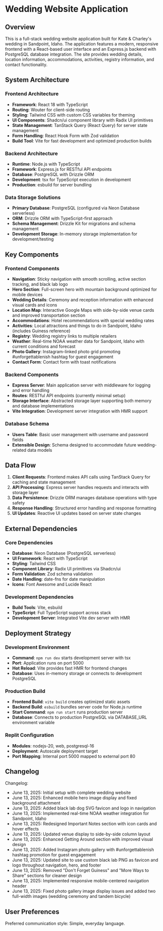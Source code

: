 # Wedding Website Application

## Overview

This is a full-stack wedding website application built for Kate & Charley's wedding in Sandpoint, Idaho. The application features a modern, responsive frontend with a React-based user interface and an Express.js backend with PostgreSQL database integration. The site provides wedding details, location information, accommodations, activities, registry information, and contact functionality.

## System Architecture

### Frontend Architecture
- **Framework**: React 18 with TypeScript
- **Routing**: Wouter for client-side routing
- **Styling**: Tailwind CSS with custom CSS variables for theming
- **UI Components**: Shadcn/ui component library with Radix UI primitives
- **State Management**: TanStack Query (React Query) for server state management
- **Form Handling**: React Hook Form with Zod validation
- **Build Tool**: Vite for fast development and optimized production builds

### Backend Architecture
- **Runtime**: Node.js with TypeScript
- **Framework**: Express.js for RESTful API endpoints
- **Database**: PostgreSQL with Drizzle ORM
- **Development**: tsx for TypeScript execution in development
- **Production**: esbuild for server bundling

### Data Storage Solutions
- **Primary Database**: PostgreSQL (configured via Neon Database serverless)
- **ORM**: Drizzle ORM with TypeScript-first approach
- **Schema Management**: Drizzle Kit for migrations and schema management
- **Development Storage**: In-memory storage implementation for development/testing

## Key Components

### Frontend Components
- **Navigation**: Sticky navigation with smooth scrolling, active section tracking, and black lab logo
- **Hero Section**: Full-screen hero with mountain background optimized for mobile devices
- **Wedding Details**: Ceremony and reception information with enhanced visual cards and icons
- **Location Map**: Interactive Google Maps with side-by-side venue cards and improved transportation section
- **Accommodations**: Hotel recommendations with special wedding rates
- **Activities**: Local attractions and things to do in Sandpoint, Idaho (includes Guiness reference)
- **Registry**: Wedding registry links to multiple retailers
- **Weather**: Real-time NOAA weather data for Sandpoint, Idaho with current conditions and forecast
- **Photo Gallery**: Instagram-linked photo grid promoting #unforgettablenish hashtag for guest engagement
- **Contact Form**: Contact form with toast notifications

### Backend Components
- **Express Server**: Main application server with middleware for logging and error handling
- **Routes**: RESTful API endpoints (currently minimal setup)
- **Storage Interface**: Abstracted storage layer supporting both memory and database implementations
- **Vite Integration**: Development server integration with HMR support

### Database Schema
- **Users Table**: Basic user management with username and password fields
- **Extensible Design**: Schema designed to accommodate future wedding-related data models

## Data Flow

1. **Client Requests**: Frontend makes API calls using TanStack Query for caching and state management
2. **API Processing**: Express server handles requests and interacts with storage layer
3. **Data Persistence**: Drizzle ORM manages database operations with type safety
4. **Response Handling**: Structured error handling and response formatting
5. **UI Updates**: Reactive UI updates based on server state changes

## External Dependencies

### Core Dependencies
- **Database**: Neon Database (PostgreSQL serverless)
- **UI Framework**: React with TypeScript
- **Styling**: Tailwind CSS
- **Component Library**: Radix UI primitives via Shadcn/ui
- **Form Validation**: Zod schema validation
- **Date Handling**: date-fns for date manipulation
- **Icons**: Font Awesome and Lucide React

### Development Dependencies
- **Build Tools**: Vite, esbuild
- **TypeScript**: Full TypeScript support across stack
- **Development Server**: Integrated Vite dev server with HMR

## Deployment Strategy

### Development Environment
- **Command**: `npm run dev` starts development server with tsx
- **Port**: Application runs on port 5000
- **Hot Reload**: Vite provides fast HMR for frontend changes
- **Database**: Uses in-memory storage or connects to development PostgreSQL

### Production Build
- **Frontend Build**: `vite build` creates optimized static assets
- **Backend Build**: `esbuild` bundles server code for Node.js runtime
- **Start Command**: `npm run start` runs production server
- **Database**: Connects to production PostgreSQL via DATABASE_URL environment variable

### Replit Configuration
- **Modules**: nodejs-20, web, postgresql-16
- **Deployment**: Autoscale deployment target
- **Port Mapping**: Internal port 5000 mapped to external port 80

## Changelog

Changelog:
- June 13, 2025: Initial setup with complete wedding website
- June 13, 2025: Enhanced mobile hero image display and fixed background attachment
- June 13, 2025: Added black lab dog SVG favicon and logo in navigation  
- June 13, 2025: Implemented real-time NOAA weather integration for Sandpoint, Idaho
- June 13, 2025: Redesigned Important Notes section with icon cards and hover effects
- June 13, 2025: Updated venue display to side-by-side column layout
- June 13, 2025: Enhanced Getting Around section with improved visual design
- June 13, 2025: Added Instagram photo gallery with #unforgettablenish hashtag promotion for guest engagement
- June 13, 2025: Updated site to use custom black lab PNG as favicon and logo throughout navigation, hero, and footer
- June 13, 2025: Removed "Don't Forget Guiness" and "More Ways to Share" sections for cleaner design
- June 13, 2025: Implemented responsive mobile-centered navigation header
- June 13, 2025: Fixed photo gallery image display issues and added two full-width images (wedding ceremony and tandem bicycle)

## User Preferences

Preferred communication style: Simple, everyday language.